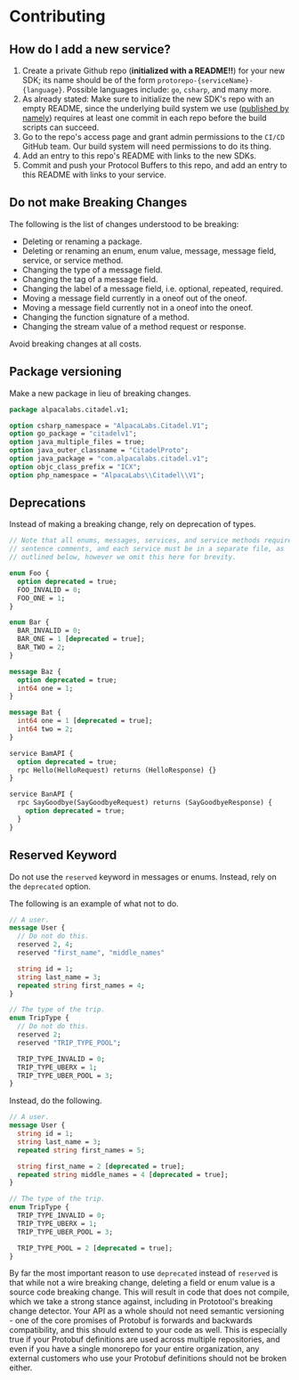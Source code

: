 # Contributing

## How do I add a new service?
1. Create a private Github repo (**initialized with a README!!**) for your new SDK; its name should be of the form `protorepo-{serviceName}-{language}`.
Possible languages include: `go`, `csharp`, and many more.
1. As already stated: Make sure to initialize the new SDK's repo with an empty README, since the underlying build system we use
([published by namely](https://medium.com/namely-labs/how-we-build-grpc-services-at-namely-52a3ae9e7c35)) 
requires at least one commit in each repo before the build scripts can succeed.
1. Go to the repo's access page and grant admin permissions to the `CI/CD` GitHub team.
Our build system will need permissions to do its thing.
1. Add an entry to this repo's README with links to the new SDKs.
1. Commit and push your Protocol Buffers to this repo, and add an entry to this README with links to your service.

## Do not make Breaking Changes
The following is the list of changes understood to be breaking:

- Deleting or renaming a package.
- Deleting or renaming an enum, enum value, message, message field, service, or service method.
- Changing the type of a message field.
- Changing the tag of a message field.
- Changing the label of a message field, i.e. optional, repeated, required.
- Moving a message field currently in a oneof out of the oneof.
- Moving a message field currently not in a oneof into the oneof.
- Changing the function signature of a method.
- Changing the stream value of a method request or response.

Avoid breaking changes at all costs.

## Package versioning
Make a new package in lieu of breaking changes.
```proto
package alpacalabs.citadel.v1;

option csharp_namespace = "AlpacaLabs.Citadel.V1";
option go_package = "citadelv1";
option java_multiple_files = true;
option java_outer_classname = "CitadelProto";
option java_package = "com.alpacalabs.citadel.v1";
option objc_class_prefix = "ICX";
option php_namespace = "AlpacaLabs\\Citadel\\V1";
```

## Deprecations
Instead of making a breaking change, rely on deprecation of types.

```proto
// Note that all enums, messages, services, and service methods require
// sentence comments, and each service must be in a separate file, as
// outlined below, however we omit this here for brevity.

enum Foo {
  option deprecated = true;
  FOO_INVALID = 0;
  FOO_ONE = 1;
}

enum Bar {
  BAR_INVALID = 0;
  BAR_ONE = 1 [deprecated = true];
  BAR_TWO = 2;
}

message Baz {
  option deprecated = true;
  int64 one = 1;
}

message Bat {
  int64 one = 1 [deprecated = true];
  int64 two = 2;
}

service BamAPI {
  option deprecated = true;
  rpc Hello(HelloRequest) returns (HelloResponse) {}
}

service BanAPI {
  rpc SayGoodbye(SayGoodbyeRequest) returns (SayGoodbyeResponse) {
    option deprecated = true;
  }
}
```

## Reserved Keyword
Do not use the `reserved` keyword in messages or enums. Instead, rely on the `deprecated` option.

The following is an example of what not to do.

```proto
// A user.
message User {
  // Do not do this.
  reserved 2, 4;
  reserved "first_name", "middle_names"

  string id = 1;
  string last_name = 3;
  repeated string first_names = 4;
}

// The type of the trip.
enum TripType {
  // Do not do this.
  reserved 2;
  reserved "TRIP_TYPE_POOL";

  TRIP_TYPE_INVALID = 0;
  TRIP_TYPE_UBERX = 1;
  TRIP_TYPE_UBER_POOL = 3;
}
```

Instead, do the following.

```proto
// A user.
message User {
  string id = 1;
  string last_name = 3;
  repeated string first_names = 5;

  string first_name = 2 [deprecated = true];
  repeated string middle_names = 4 [deprecated = true];
}

// The type of the trip.
enum TripType {
  TRIP_TYPE_INVALID = 0;
  TRIP_TYPE_UBERX = 1;
  TRIP_TYPE_UBER_POOL = 3;

  TRIP_TYPE_POOL = 2 [deprecated = true];
}
```

By far the most important reason to use `deprecated` instead of `reserved` is that while not a wire
breaking change, deleting a field or enum value is a source code breaking change. This will result
in code that does not compile, which we take a strong stance against, including in Prototool's
breaking change detector. Your API as a whole should not need semantic versioning - one of the core
promises of Protobuf is forwards and backwards compatibility, and this should extend to your
code as well. This is especially true if your Protobuf definitions are used across multiple
repositories, and even if you have a single monorepo for your entire organization, any external
customers who use your Protobuf definitions should not be broken either.
